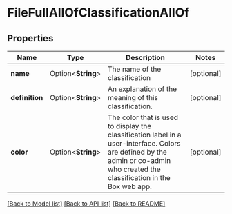 # FileFullAllOfClassificationAllOf

## Properties

Name | Type | Description | Notes
------------ | ------------- | ------------- | -------------
**name** | Option<**String**> | The name of the classification | [optional]
**definition** | Option<**String**> | An explanation of the meaning of this classification. | [optional]
**color** | Option<**String**> | The color that is used to display the classification label in a user-interface. Colors are defined by the admin or co-admin who created the classification in the Box web app. | [optional]

[[Back to Model list]](../README.md#documentation-for-models) [[Back to API list]](../README.md#documentation-for-api-endpoints) [[Back to README]](../README.md)


